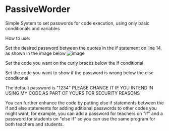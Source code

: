 # PassiveWorder
Simple System to set passwords for code execution, using only basic conditionals and variables

How to use:

Set the desired password between the quotes in the if statement on line 14, as shown in the image below 
![image](https://user-images.githubusercontent.com/104397117/166171895-8495f63c-bbd4-40ac-9ea8-bbae031974b5.png)

Set the code you want on the curly braces below the if conditional

Set the code you want to show if the password is wrong below the else conditional

The default password is "1234" PLEASE CHANGE IT IF YOU INTEND IN USING MY CODE AS PART OF YOURS FOR SECURITY REASONS

You can further enhance the code by putting else if statements between the if and else statements for adding aditional passwords to other codes you might want,
for example, you can add a password for teachers on "if" and a password for students on "else if" so you can use the same program for both teachers and students.

